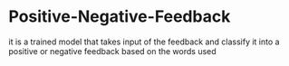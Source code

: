# Positive-Negative-Feedback
it is a trained model that takes input of the feedback and classify it into a positive or negative feedback based on the words used
